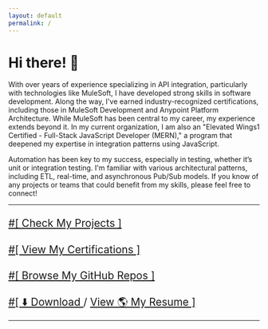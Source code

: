 ```yaml
---
layout: default
permalink: /
---
```


<h1>Hi there! 👋</h1>

<p>
  With over <strong><span id="yearsOfExperience"></span></strong> years of experience specializing in API integration, particularly with technologies like MuleSoft, I have developed strong skills in software development. Along the way, I've earned industry-recognized certifications, including those in MuleSoft Development and Anypoint Platform Architecture. While MuleSoft has been central to my career, my experience extends beyond it. In my current organization, I am also an "Elevated Wings1 Certified - Full-Stack JavaScript Developer (MERN)," a program that deepened my expertise in integration patterns using JavaScript.
</p>
<p>
    Automation has been key to my success, especially in testing, whether it’s unit or integration testing. I'm familiar with various architectural patterns, including ETL, real-time, and asynchronous Pub/Sub models. If you know of any projects or teams that could benefit from my skills, please feel free to connect!
</p>

---

<div style="font-size: 1.5em; line-height: 1.5em;">
  <p><a href="/projects">#[ Check My Projects ]</a></p>
  <p><a href="/certifications">#[ View My Certifications ]</a></p>
  <p><a href="/repos">#[ Browse My GitHub Repos ]</a></p>
  <p>
    <a href="/assets/resume.pdf" download>#[ ⬇️ Download </a>/
    <a  target="_blank" href="https://drive.google.com/file/d/19SKiTkoq-ArgmpLu-o5r8y6ZTk0OjDis/view?usp=sharing">
     View 🌎 My Resume ]
    </a> 
  </p>
</div>

---

<script>
function calculateExperience() {
  const startDate = new Date("2020-02-24");
  const now = new Date();
  const months = (now.getFullYear() - startDate.getFullYear()) * 12 + now.getMonth() - startDate.getMonth();
  const years = Math.floor(months / 12);
  const remMonths = months % 12;
  document.getElementById("yearsOfExperience").innerText = `${years}.${remMonths.toString().padStart(2, '0')}`;
}
document.addEventListener("DOMContentLoaded", calculateExperience);
</script>
